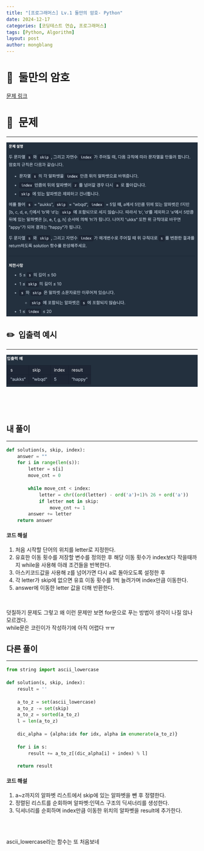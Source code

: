 ```yaml
---
title: "[프로그래머스] Lv.1 둘만의 암호- Python"
date: 2024-12-17  
categories: [코딩테스트 연습, 프로그래머스]
tags: [Python, Algorithm]
layout: post
author: mongblang
---
```


# 📌&nbsp; **둘만의 암호**
[문제 링크](https://school.programmers.co.kr/learn/courses/30/lessons/155652)  

# 📝&nbsp; **문제**
---
![문제](/assets/img/codingtest-post-img/PG155652-1.png)


## ✏️&nbsp; **입출력 예시**
---
![예시](/assets/img/codingtest-post-img/PG155652-2.png)  


&nbsp;  

&nbsp;   



## **내 풀이**  
--- 

```python
def solution(s, skip, index):
    answer = ""
    for i in range(len(s)):
        letter = s[i]
        move_cnt = 0

        while move_cnt < index:
            letter = chr((ord(letter) - ord('a')+1)% 26 + ord('a'))
            if letter not in skip:
                move_cnt += 1
        answer += letter
    return answer
```

#### **코드 해설**  
1. 처음 시작할 단어의 위치를 letter로 지정한다. 
2. 유효한 이동 횟수를 저장할 변수를 정의한 후 해당 이동 횟수가 index보다 작을때까지 while을 사용해 아래 조건들을 반복한다.
3. 아스키코드값을 사용해 z를 넘어가면 다시 a로 돌아오도록 설정한 후 
4. 각 letter가 skip에 없으면 유효 이동 횟수를 1씩 늘려가며 index만큼 이동한다.  
5. answer에 이동한 letter 값을 더해 반환한다. 

&nbsp;  

덧칠하기 문제도 그렇고 왜 이런 문제만 보면 for문으로 푸는 방법이 생각이 나질 않나 모르겠다.   
while문은 코린이가 작성하기에 아직 어렵다 ㅠㅠ 
 
## **다른 풀이**
---

```python  
from string import ascii_lowercase

def solution(s, skip, index):
    result = ''

    a_to_z = set(ascii_lowercase)
    a_to_z -= set(skip)
    a_to_z = sorted(a_to_z)
    l = len(a_to_z)

    dic_alpha = {alpha:idx for idx, alpha in enumerate(a_to_z)}

    for i in s:
        result += a_to_z[(dic_alpha[i] + index) % l]

    return result
```

#### **코드 해설**  
1. a~z까지의 알파벳 리스트에서 skip에 있는 알파벳을 뺀 후 정렬한다.
2. 정렬된 리스트를 순회하며 알파벳:인덱스 구조의 딕셔너리를 생성한다.
3. 딕셔너리를 순회하며 index만큼 이동한 위치의 알파벳을 result에 추가한다. 

&nbsp;   
&nbsp;  

ascii_lowercase라는 함수는 또 처음보네 